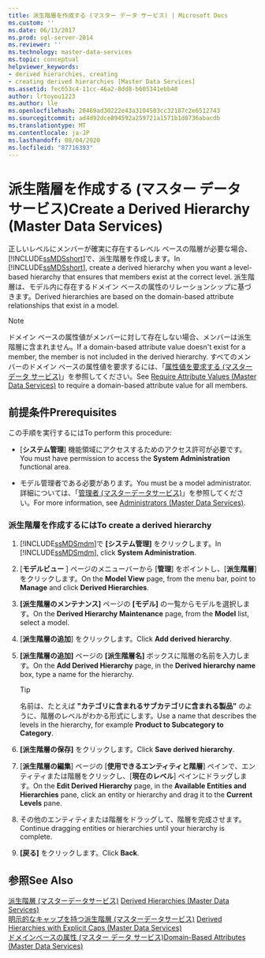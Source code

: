 ```yaml
---
title: 派生階層を作成する (マスター データ サービス) | Microsoft Docs
ms.custom: ''
ms.date: 06/13/2017
ms.prod: sql-server-2014
ms.reviewer: ''
ms.technology: master-data-services
ms.topic: conceptual
helpviewer_keywords:
- derived hierarchies, creating
- creating derived hierarchies [Master Data Services]
ms.assetid: fec653c4-11cc-46a2-8dd8-b605341ebb40
author: lrtoyou1223
ms.author: lle
ms.openlocfilehash: 20469ad30222e43a3104503cc32187c2e6512743
ms.sourcegitcommit: ad4d92dce894592a259721a1571b1d8736abacdb
ms.translationtype: MT
ms.contentlocale: ja-JP
ms.lasthandoff: 08/04/2020
ms.locfileid: "87716393"
---
```

# <a name="create-a-derived-hierarchy-master-data-services"></a><span data-ttu-id="2cc41-102">派生階層を作成する (マスター データ サービス)</span><span class="sxs-lookup"><span data-stu-id="2cc41-102">Create a Derived Hierarchy (Master Data Services)</span></span>
  <span data-ttu-id="2cc41-103">正しいレベルにメンバーが確実に存在するレベル ベースの階層が必要な場合、 [!INCLUDE[ssMDSshort](../includes/ssmdsshort-md.md)]で、派生階層を作成します。</span><span class="sxs-lookup"><span data-stu-id="2cc41-103">In [!INCLUDE[ssMDSshort](../includes/ssmdsshort-md.md)], create a derived hierarchy when you want a level-based hierarchy that ensures that members exist at the correct level.</span></span> <span data-ttu-id="2cc41-104">派生階層は、モデル内に存在するドメイン ベースの属性のリレーションシップに基づきます。</span><span class="sxs-lookup"><span data-stu-id="2cc41-104">Derived hierarchies are based on the domain-based attribute relationships that exist in a model.</span></span>  
  
> [!NOTE]  
>  <span data-ttu-id="2cc41-105">ドメイン ベースの属性値がメンバーに対して存在しない場合、メンバーは派生階層に含まれません。</span><span class="sxs-lookup"><span data-stu-id="2cc41-105">If a domain-based attribute value doesn't exist for a member, the member is not included in the derived hierarchy.</span></span> <span data-ttu-id="2cc41-106">すべてのメンバーのドメイン ベースの属性値を要求するには、「[属性値を要求する (マスター データ サービス)](require-attribute-values-master-data-services.md)」を参照してください。</span><span class="sxs-lookup"><span data-stu-id="2cc41-106">See [Require Attribute Values &#40;Master Data Services&#41;](require-attribute-values-master-data-services.md) to require a domain-based attribute value for all members.</span></span>  
  
## <a name="prerequisites"></a><span data-ttu-id="2cc41-107">前提条件</span><span class="sxs-lookup"><span data-stu-id="2cc41-107">Prerequisites</span></span>  
 <span data-ttu-id="2cc41-108">この手順を実行するには</span><span class="sxs-lookup"><span data-stu-id="2cc41-108">To perform this procedure:</span></span>  
  
-   <span data-ttu-id="2cc41-109">[**システム管理**] 機能領域にアクセスするためのアクセス許可が必要です。</span><span class="sxs-lookup"><span data-stu-id="2cc41-109">You must have permission to access the **System Administration** functional area.</span></span>  
  
-   <span data-ttu-id="2cc41-110">モデル管理者である必要があります。</span><span class="sxs-lookup"><span data-stu-id="2cc41-110">You must be a model administrator.</span></span> <span data-ttu-id="2cc41-111">詳細については、「[管理者 &#40;マスターデータサービス&#41;](../../2014/master-data-services/administrators-master-data-services.md)」を参照してください。</span><span class="sxs-lookup"><span data-stu-id="2cc41-111">For more information, see [Administrators &#40;Master Data Services&#41;](../../2014/master-data-services/administrators-master-data-services.md).</span></span>  
  
### <a name="to-create-a-derived-hierarchy"></a><span data-ttu-id="2cc41-112">派生階層を作成するには</span><span class="sxs-lookup"><span data-stu-id="2cc41-112">To create a derived hierarchy</span></span>  
  
1.  <span data-ttu-id="2cc41-113">[!INCLUDE[ssMDSmdm](../includes/ssmdsmdm-md.md)]で **[システム管理]** をクリックします。</span><span class="sxs-lookup"><span data-stu-id="2cc41-113">In [!INCLUDE[ssMDSmdm](../includes/ssmdsmdm-md.md)], click **System Administration**.</span></span>  
  
2.  <span data-ttu-id="2cc41-114">[**モデルビュー** ] ページのメニューバーから [**管理**] をポイントし、[**派生階層**] をクリックします。</span><span class="sxs-lookup"><span data-stu-id="2cc41-114">On the **Model View** page, from the menu bar, point to **Manage** and click **Derived Hierarchies**.</span></span>  
  
3.  <span data-ttu-id="2cc41-115">**[派生階層のメンテナンス]** ページの **[モデル]** の一覧からモデルを選択します。</span><span class="sxs-lookup"><span data-stu-id="2cc41-115">On the **Derived Hierarchy Maintenance** page, from the **Model** list, select a model.</span></span>  
  
4.  <span data-ttu-id="2cc41-116">[**派生階層の追加**] をクリックします。</span><span class="sxs-lookup"><span data-stu-id="2cc41-116">Click **Add derived hierarchy**.</span></span>  
  
5.  <span data-ttu-id="2cc41-117">**[派生階層の追加]** ページの **[派生階層名]** ボックスに階層の名前を入力します。</span><span class="sxs-lookup"><span data-stu-id="2cc41-117">On the **Add Derived Hierarchy** page, in the **Derived hierarchy name** box, type a name for the hierarchy.</span></span>  
  
    > [!TIP]  
    >  <span data-ttu-id="2cc41-118">名前は、たとえば **"カテゴリに含まれるサブカテゴリに含まれる製品"** のように、階層のレベルがわかる形式にします。</span><span class="sxs-lookup"><span data-stu-id="2cc41-118">Use a name that describes the levels in the hierarchy, for example **Product to Subcategory to Category**.</span></span>  
  
6.  <span data-ttu-id="2cc41-119">**[派生階層の保存]** をクリックします。</span><span class="sxs-lookup"><span data-stu-id="2cc41-119">Click **Save derived hierarchy**.</span></span>  
  
7.  <span data-ttu-id="2cc41-120">[**派生階層の編集**] ページの [**使用できるエンティティと階層**] ペインで、エンティティまたは階層をクリックし、[**現在のレベル**] ペインにドラッグします。</span><span class="sxs-lookup"><span data-stu-id="2cc41-120">On the **Edit Derived Hierarchy** page, in the **Available Entities and Hierarchies** pane, click an entity or hierarchy and drag it to the **Current Levels** pane.</span></span>  
  
8.  <span data-ttu-id="2cc41-121">その他のエンティティまたは階層をドラッグして、階層を完成させます。</span><span class="sxs-lookup"><span data-stu-id="2cc41-121">Continue dragging entities or hierarchies until your hierarchy is complete.</span></span>  
  
9. <span data-ttu-id="2cc41-122">**[戻る]** をクリックします。</span><span class="sxs-lookup"><span data-stu-id="2cc41-122">Click **Back**.</span></span>  
  
## <a name="see-also"></a><span data-ttu-id="2cc41-123">参照</span><span class="sxs-lookup"><span data-stu-id="2cc41-123">See Also</span></span>  
 <span data-ttu-id="2cc41-124">[派生階層 &#40;マスターデータサービス&#41;](../../2014/master-data-services/derived-hierarchies-master-data-services.md) </span><span class="sxs-lookup"><span data-stu-id="2cc41-124">[Derived Hierarchies &#40;Master Data Services&#41;](../../2014/master-data-services/derived-hierarchies-master-data-services.md) </span></span>  
 <span data-ttu-id="2cc41-125">[明示的なキャップを持つ派生階層 &#40;マスターデータサービス&#41;](../../2014/master-data-services/derived-hierarchies-with-explicit-caps-master-data-services.md) </span><span class="sxs-lookup"><span data-stu-id="2cc41-125">[Derived Hierarchies with Explicit Caps &#40;Master Data Services&#41;](../../2014/master-data-services/derived-hierarchies-with-explicit-caps-master-data-services.md) </span></span>  
 [<span data-ttu-id="2cc41-126">ドメインベースの属性 (マスター データ サービス)</span><span class="sxs-lookup"><span data-stu-id="2cc41-126">Domain-Based Attributes &#40;Master Data Services&#41;</span></span>](../../2014/master-data-services/domain-based-attributes-master-data-services.md)  
  
  
